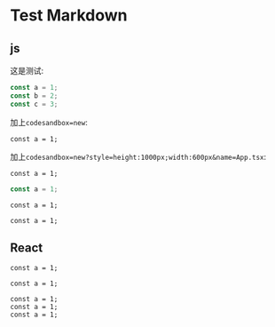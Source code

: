 # Test Markdown

## js

这是测试:

```js
const a = 1;
const b = 2;
const c = 3;
```

加上`codesandbox=new`:

```react codesandbox=new
const a = 1;
```

加上`codesandbox=new?style=height:1000px;width:600px&name=App.tsx`:

```react codesandbox=new?style=height:1000px;width:600px
const a = 1;
```

```javascript
const a = 1;
```

```react codesandbox=new
const a = 1;
```

```react codesandbox=new?style=height:1000px;width:600px
const a = 1;
```

## React

```react
const a = 1;
```

```react codesandbox=new
const a = 1;
```

```react codesandbox=new?style=height:1000px;width:600px&template=react&theme=dark
const a = 1;
const a = 1;
const a = 1;
```
